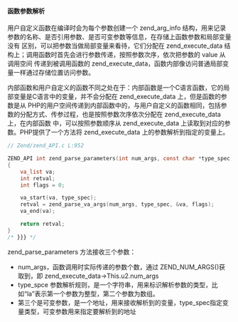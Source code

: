 #### 函数参数解析

用户自定义函数在编译时会为每个参数创建一个 zend_arg_info 结构，用来记录参数的名称、是否引用参数、是否可变参数等信息，在存储上函数参数和局部变量没有
区别，可以把参数当做局部变量来看待，它们分配在 zend_execute_data 结构上；调用函数时首先会进行参数传递，按照参数次序，依次把参数的 value 从调用空间
传递到被调用函数的 zend_execute_data，函数内部像访问普通局部变量一样通过存储位置访问参数。

内部函数和用户自定义的函数不同之处在于：内部函数是一个C语言函数，它的局部变量是C语言中的变量，并不会分配在 zend_execute_data 上，但是函数的参数是从
PHP的用户空间传递到内部函数中的，与用户自定义的函数相同，包括参数的分配方式、传参过程，也是按照参数次序依次分配在 zend_execute_data 上，在内部函数
中，可以按照参数顺序从 zend_execute_data 上读取到对应的参数。PHP提供了一个方法将 zend_execute_data 上的参数解析到指定的变量上。

```C
// Zend/zend_API.c L:952

ZEND_API int zend_parse_parameters(int num_args, const char *type_spec, ...) /* {{{ */
{
	va_list va;
	int retval;
	int flags = 0;

	va_start(va, type_spec);
	retval = zend_parse_va_args(num_args, type_spec, &va, flags);
	va_end(va);

	return retval;
}
/* }}} */

```

zend_parse_parameters 方法接收三个参数：
* num_args，函数调用时实际传递的参数个数，通过 ZEND_NUM_ARGS()获取到，即 
zend_execute_data->This.u2.num_args
* type_spce 参数解析规则，是一个字符串，用来标识解析参数的类型，比如“la”表示第一个参数为整型，第二个参数为数组。
* 第三个是可变参数，是一个地址，用来接收解析到的变量，type_spec指定变量类型，可变参数用来指定要解析到的地址

